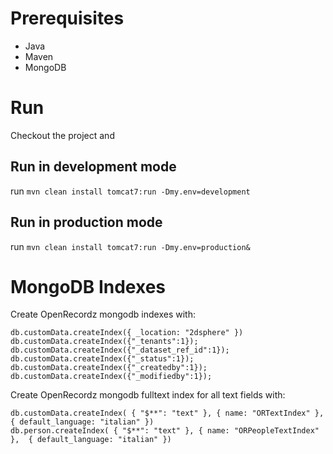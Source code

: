 # Prerequisites
* Java
* Maven
* MongoDB

# Run 
Checkout the project and 

## Run in development mode

run `mvn clean install tomcat7:run -Dmy.env=development`

## Run in production mode

run `mvn clean install tomcat7:run -Dmy.env=production&`





# MongoDB Indexes
Create OpenRecordz mongodb indexes with:

```
db.customData.createIndex({ _location: "2dsphere" })
db.customData.createIndex({"_tenants":1});
db.customData.createIndex({"_dataset_ref_id":1});
db.customData.createIndex({"_status":1});
db.customData.createIndex({"_createdby":1});
db.customData.createIndex({"_modifiedby":1});
```
	
Create OpenRecordz mongodb fulltext index for all text fields with:

```
db.customData.createIndex( { "$**": "text" }, { name: "ORTextIndex" },  { default_language: "italian" })
db.person.createIndex( { "$**": "text" }, { name: "ORPeopleTextIndex" },  { default_language: "italian" })
```
     
   










